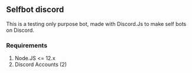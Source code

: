 ## Selfbot discord
This is a testing only purpose bot, made with Discord.Js to make self bots on Discord.

### Requirements

1. Node.JS <= 12.x
2. Discord Accounts (2)
